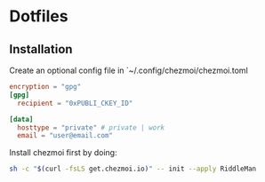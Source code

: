 # Dotfiles

## Installation

Create an optional config file in `~/.config/chezmoi/chezmoi.toml

```toml
encryption = "gpg"
[gpg]
  recipient = "0xPUBLI_CKEY_ID"

[data]
  hosttype = "private" # private | work
  email = "user@email.com"
```

Install chezmoi first by doing:

```bash
sh -c "$(curl -fsLS get.chezmoi.io)" -- init --apply RiddleMan
```


